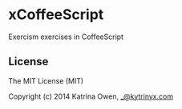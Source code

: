 # xCoffeeScript

Exercism exercises in CoffeeScript
## License
The MIT License (MIT)

Copyright (c) 2014 Katrina Owen, _@kytrinyx.com
